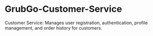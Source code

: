 # GrubGo-Customer-Service
Customer Service: Manages user registration, authentication, profile management, and order history for customers.

